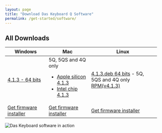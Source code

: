 ```yaml
---
layout: page
title: "Download Das Keyboard Q Software"
permalink: /get-started/software/
---
```


<div class="homepage__button_row"
      id="softwarep-age-button-container"
      style="display: none;">
  <div style="text-align:center;">
    <a style="margin-right:0px;"
      class="get-started-button"
      id="software-download-button">Download Das&nbsp;Keyboard&nbsp;Q </a>
    <small>
      <small id="software-version-number"></small>
    </small>
  </div>
  <div class="ml-3 text-center" id="intel-download-link-container" style="display: none">
  <a style="margin-right:0px;"
      class="get-started-button"
      id="software-download-button-intel">Download Das&nbsp;Keyboard&nbsp;Q </a>
    <small>
      <small id="software-version-number-intel"></small>
    </small>
  </div>
  <div style="text-align: center; margin-left: 20px;">
  <a href="{{ 'updates/changelog/'  | relative_url }}">What's new?</a>
  </div>
</div>


## All Downloads

<div id="all-downloads"></div>

<table  class='table table-bordered'>
  <thead>
    <tr>
      <th scope="col">Windows</th>
      <th scope="col">Mac</th>
      <th scope="col">Linux</th>
    </tr>
    </thead>
  <tr>
    <td>
        <a href='https://das-keyboard-q-releases.s3.us-east-2.amazonaws.com/das-keyboard-q/win32/x64/das-keyboard-q-4.1.3+Setup.exe'>
            4.1.3 - 64 bits
        </a>
    </td>
    <td>
       5Q, 5QS and 4Q only
        <ul>
        <li>
<a href='https://das-keyboard-q-releases.s3.us-east-2.amazonaws.com/das-keyboard-q/darwin/arm64/Das+Keyboard+Q-4.1.3-arm64.dmg'>
        Apple silicon 4.1.3</a>
        </li>
        <li>
        <a href='https://das-keyboard-q-releases.s3.us-east-2.amazonaws.com/das-keyboard-q/darwin/x64/Das+Keyboard+Q-4.1.3-x64.dmg'>
        Intel chip 4.1.3</a>
        </li>
        </ul>
    </td>
    <td>
       <a href='https://das-keyboard-q-releases.s3.us-east-2.amazonaws.com/das-keyboard-q/linux/x64/das-keyboard-q_4.1.3_amd64.deb'>
        4.1.3.deb 64 bits</a> - 5Q, 5QS and 4Q only<br/>
      <a href='https://das-keyboard-q-releases.s3.us-east-2.amazonaws.com/das-keyboard-q/linux/x64/das-keyboard-q-4.1.3-1.x86_64.rpm'>RPM(v4.1.3) </a>
    </td>
  </tr>

  <tr>
    <td><a href="{{ 'get-started/firmware/'  | relative_url }}"
        class="btn btn-sm btn-outline-dark"> Get firmware installer</a>
    </td>
    <td><a href="{{ 'get-started/firmware/'  | relative_url }}"
        class="btn btn-sm btn-outline-dark"> Get firmware installer</a>
    </td>
    <td><a href="{{ 'get-started/firmware/'  | relative_url }}"
        class="btn btn-sm btn-outline-dark"> Get firmware installer</a>
    </td>

  </tr>
</table>

<img src="{{ 'images/5Q-box-back.jpg'  | relative_url }}" alt="Das Keyboard software in action">
